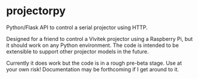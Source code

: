 # projectorpy
Python/Flask API to control a serial projector using HTTP.

Designed for a friend to control a Vivitek projector using a Raspberry Pi, but it should work on any Python environment. The code is intended to be extensible to support other projector models in the future.

Currently it does work but the code is in a rough pre-beta stage. Use at your own risk! Documentation may be forthcoming if I get around to it.
